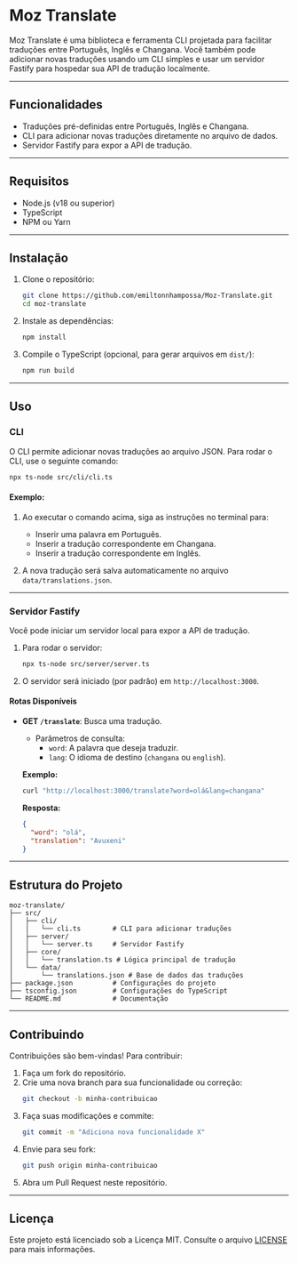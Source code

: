 # Moz Translate

Moz Translate é uma biblioteca e ferramenta CLI projetada para facilitar traduções entre Português, Inglês e Changana. Você também pode adicionar novas traduções usando um CLI simples e usar um servidor Fastify para hospedar sua API de tradução localmente.

---

## Funcionalidades

- Traduções pré-definidas entre Português, Inglês e Changana.
- CLI para adicionar novas traduções diretamente no arquivo de dados.
- Servidor Fastify para expor a API de tradução.

---

## Requisitos

- Node.js (v18 ou superior)
- TypeScript
- NPM ou Yarn

---

## Instalação

1. Clone o repositório:
   ```bash
   git clone https://github.com/emiltonnhampossa/Moz-Translate.git
   cd moz-translate
   ```

2. Instale as dependências:
   ```bash
   npm install
   ```

3. Compile o TypeScript (opcional, para gerar arquivos em `dist/`):
   ```bash
   npm run build
   ```

---

## Uso

### CLI

O CLI permite adicionar novas traduções ao arquivo JSON. Para rodar o CLI, use o seguinte comando:

```bash
npx ts-node src/cli/cli.ts
```

#### Exemplo:

1. Ao executar o comando acima, siga as instruções no terminal para:
   - Inserir uma palavra em Português.
   - Inserir a tradução correspondente em Changana.
   - Inserir a tradução correspondente em Inglês.

2. A nova tradução será salva automaticamente no arquivo `data/translations.json`.

---

### Servidor Fastify

Você pode iniciar um servidor local para expor a API de tradução.

1. Para rodar o servidor:
   ```bash
   npx ts-node src/server/server.ts
   ```

2. O servidor será iniciado (por padrão) em `http://localhost:3000`.

#### Rotas Disponíveis

- **GET `/translate`**: Busca uma tradução.
  - Parâmetros de consulta:
    - `word`: A palavra que deseja traduzir.
    - `lang`: O idioma de destino (`changana` ou `english`).
  
  **Exemplo:**
  ```bash
  curl "http://localhost:3000/translate?word=olá&lang=changana"
  ```

  **Resposta:**
  ```json
  {
    "word": "olá",
    "translation": "Avuxeni"
  }
  ```

---

## Estrutura do Projeto

```plaintext
moz-translate/
├── src/
│   ├── cli/
│   │   └── cli.ts        # CLI para adicionar traduções
│   ├── server/
│   │   └── server.ts     # Servidor Fastify
│   ├── core/
│   │   └── translation.ts # Lógica principal de tradução
│   └── data/
│       └── translations.json # Base de dados das traduções
├── package.json          # Configurações do projeto
├── tsconfig.json         # Configurações do TypeScript
└── README.md             # Documentação
```

---

## Contribuindo

Contribuições são bem-vindas! Para contribuir:

1. Faça um fork do repositório.
2. Crie uma nova branch para sua funcionalidade ou correção:
   ```bash
   git checkout -b minha-contribuicao
   ```
3. Faça suas modificações e commite:
   ```bash
   git commit -m "Adiciona nova funcionalidade X"
   ```
4. Envie para seu fork:
   ```bash
   git push origin minha-contribuicao
   ```
5. Abra um Pull Request neste repositório.

---

## Licença

Este projeto está licenciado sob a Licença MIT. Consulte o arquivo [LICENSE](LICENSE) para mais informações.

